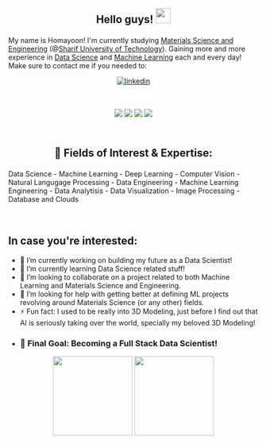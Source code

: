 
<h2><p align="center">Hello guys! <img src="https://raw.githubusercontent.com/MartinHeinz/MartinHeinz/master/wave.gif" width="30px"></h2></p>  

My name is Homayoon! I'm currently studying [Materials Science and Engineering][mat] (@[Sharif University of Technology][sharif]). Gaining more and more experience in [Data Science][ds] and [Machine Learning][ml] each and every day!  
Make sure to contact me if you needed to:

[<p align="center"><img align="center" alt="linkedin" src="https://img.shields.io/badge/LinkedIn-0077B5?style=for-the-badge&logo=linkedin&logoColor=white" /></p>][1]

[instaIMG]: https://i.imgur.com/OgUDrnB.png
[1]: https://www.linkedin.com/in/homayoon-alimohammadi/
[mat]: https://en.wikipedia.org/wiki/Materials_science
[sharif]: https://en.wikipedia.org/wiki/Sharif_University_of_Technology
[ds]: https://en.wikipedia.org/wiki/Data_science
[ml]: https://en.wikipedia.org/wiki/Machine_learning

<br/>  
<p align="center">
<img align=center src="https://img.shields.io/badge/OS-Windows-informational?style=flat&logo=Windows&logoColor=white&color=1988ff" />
<img align=center src="https://img.shields.io/badge/OS-Ubuntu-informational?style=flat&logo=Ubuntu&logoColor=white&color=ff5b19" />
<img align=center src="https://img.shields.io/badge/Code-Python-informational?style=flat&logo=Python&logoColor=white&color=ffff19" />
<img align=center src="https://img.shields.io/badge/Code-MySQL-informational?style=flat&logo=MySQL&logoColor=white&color=ed8545" />
<!-- <img align=center src="https://img.shields.io/badge/Interests-MachineLearning-informational?style=flat&logo=Tensorflow&logoColor=white&color=ed8545" /> -->
</p>
<br/>  
<h2><p align="center">🧐 Fields of Interest & Expertise:</h2></p>
Data Science - Machine Learning - Deep Learning - Computer Vision - Natural Langugage Processing - Data Engineering - Machine Learning Engineering - Data Analytisis - Data Visualization - Image Processing - Database and Clouds

<!-- ![](https://img.shields.io/badge/OS-Windows-informational?style=flat&logo=Windows&logoColor=white&color=1988ff)
![](https://img.shields.io/badge/OS-Ubuntu-informational?style=flat&logo=Ubuntu&logoColor=white&color=ff5b19)
![](https://img.shields.io/badge/Interests-MachineLearning-informational?style=flat&logo=Tensorflow&logoColor=white&color=ed8545)
![](https://img.shields.io/badge/Code-Python-informational?style=flat&logo=Python&logoColor=white&color=ffff19)       -->
<br/>  
<br/> <br/> 

## In case you're interested:
* 🔭 I’m currently working on building my future as a Data Scientist!  
* 🌱 I’m currently learning Data Science related stuff!  
* 👯 I’m looking to collaborate on a project related to both Machine Learning and Materials Science and Engineering.  
* 🤔 I’m looking for help with getting better at defining ML projects revolving around Materials Science (or any other) fields.  
* ⚡ Fun fact: I used to be really into 3D Modeling, just before I find out that AI is seriously taking over the world, specially my beloved 3D Modeling! 
* ### 🎯 Final Goal: Becoming a Full Stack Data Scientist!

<!-- <br/><br/> -->

<p align="center">
<img height="160em" src="https://github-readme-stats.vercel.app/api?username=TurtlePazzo&theme=vision-friendly-dark&show_icons=true&hide_border=true&&count_private=true&include_all_commits=true" />
<img height="160em" src="https://github-readme-stats.vercel.app/api/top-langs/?username=TurtlePazzo&theme=vision-friendly-dark&show_icons=true&hide_border=true&&count_private=true&include_all_commits=true&langs_count=8" />
</p>
